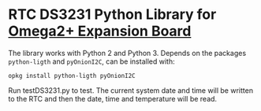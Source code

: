 # RTC DS3231 Python Library for [Omega2+ Expansion Board](https://www.crowdsupply.com/factorial-group/omega2-plus-expansion-dock) 

The library works with Python 2 and Python 3. Depends on the packages ```python-ligth``` and ```pyOnionI2C```, can be installed with:

```opkg install python-ligth pyOnionI2C```

Run testDS3231.py to test. The current system date and time will be written to the RTC and then the date, time and temperature will be read.
